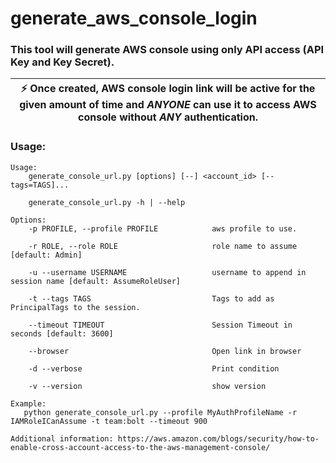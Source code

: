 # generate_aws_console_login

### This tool will generate AWS console using only API access (API Key and Key Secret).  

| :zap:  Once created, AWS console login link will be active for the given amount of time and *ANYONE* can use it to access AWS console without *ANY* authentication.   |
|----------------------------------------------------------------------------------------------------------------------------------------------------------------------------|

### Usage:
```
Usage:
    generate_console_url.py [options] [--] <account_id> [--tags=TAGS]...

    generate_console_url.py -h | --help

Options:
    -p PROFILE, --profile PROFILE            aws profile to use.
    
    -r ROLE, --role ROLE                     role name to assume [default: Admin]

    -u --username USERNAME                   username to append in session name [default: AssumeRoleUser]

    -t --tags TAGS                           Tags to add as PrincipalTags to the session.
    
    --timeout TIMEOUT                        Session Timeout in seconds [default: 3600]

    --browser                                Open link in browser

    -d --verbose                             Print condition

    -v --version                             show version

Example:
   python generate_console_url.py --profile MyAuthProfileName -r IAMRoleICanAssume -t team:bolt --timeout 900

Additional information: https://aws.amazon.com/blogs/security/how-to-enable-cross-account-access-to-the-aws-management-console/
```
